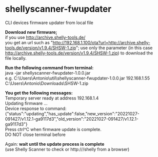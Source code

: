 # shellyscanner-fwupdater
CLI devices firmware updater from local file

**Download new firmware;**  
if you use http://archive.shelly-tools.de/  
you get an url such as "http://192.168.1.100/ota?url=http://archive.shelly-tools.de/version/v1.9.4/SHSW-1.zip";
use only the parameter (in this case http://archive.shelly-tools.de/version/v1.9.4/SHSW-1.zip) to download the file locally.

**Run the following command from terminal:**  
java -jar shellyscanner-fwupdater-1.0.0.jar <shelly ip> <firmware file>  
e.g. C:\Users\Antonio\util\shellyscanner-fwupdater-1.0.0.jar 192.168.1.55 C:\Users\Antonio\Downloads\SHSW-1.zip

**You get the following messages:**  
Temporary server ready at address 192.168.1.4  
Updating firmware ...  
Device response to command:  
{"status":"updating","has_update":false,"new_version":"20221027-091427/v1.12.1-ga9117d3","old_version":"20221027-091427/v1.12.1-ga9117d3"}  
Press ctrl^C when firmware update is complete.  
DO NOT close terminal before

Again: **wait until the update process is complete**  
(use Shelly Scanner to check or http://<shelly ip>/shelly from a browser)
